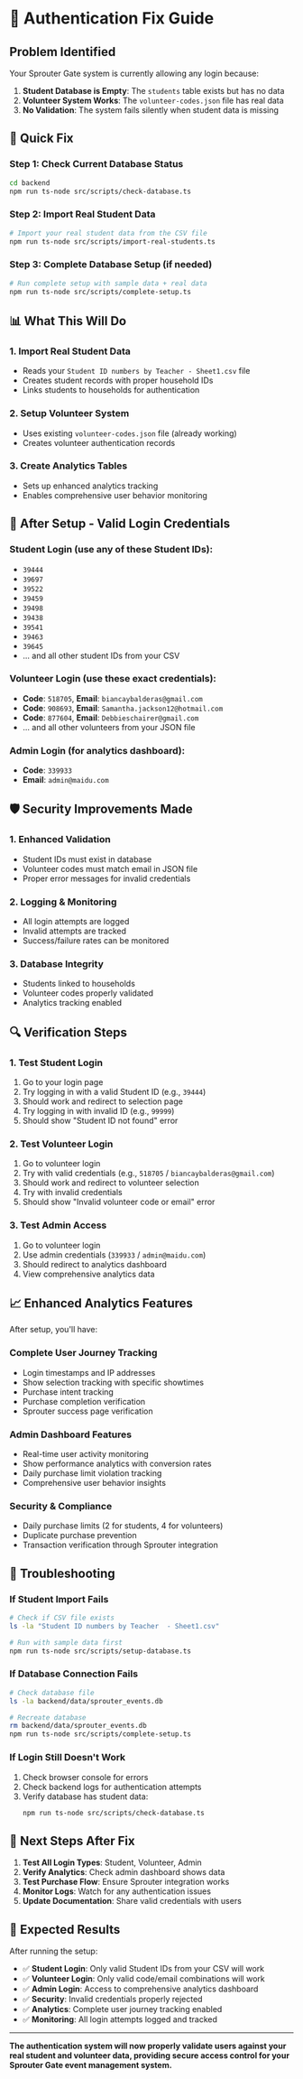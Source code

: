 # 🔐 Authentication Fix Guide

## Problem Identified

Your Sprouter Gate system is currently allowing any login because:

1. **Student Database is Empty**: The `students` table exists but has no data
2. **Volunteer System Works**: The `volunteer-codes.json` file has real data
3. **No Validation**: The system fails silently when student data is missing

## 🚀 Quick Fix

### Step 1: Check Current Database Status
```bash
cd backend
npm run ts-node src/scripts/check-database.ts
```

### Step 2: Import Real Student Data
```bash
# Import your real student data from the CSV file
npm run ts-node src/scripts/import-real-students.ts
```

### Step 3: Complete Database Setup (if needed)
```bash
# Run complete setup with sample data + real data
npm run ts-node src/scripts/complete-setup.ts
```

## 📊 What This Will Do

### 1. **Import Real Student Data**
- Reads your `Student ID numbers by Teacher - Sheet1.csv` file
- Creates student records with proper household IDs
- Links students to households for authentication

### 2. **Setup Volunteer System**
- Uses existing `volunteer-codes.json` file (already working)
- Creates volunteer authentication records

### 3. **Create Analytics Tables**
- Sets up enhanced analytics tracking
- Enables comprehensive user behavior monitoring

## 🔑 After Setup - Valid Login Credentials

### **Student Login** (use any of these Student IDs):
- `39444`
- `39697` 
- `39522`
- `39459`
- `39498`
- `39438`
- `39541`
- `39463`
- `39645`
- ... and all other student IDs from your CSV

### **Volunteer Login** (use these exact credentials):
- **Code**: `518705`, **Email**: `biancaybalderas@gmail.com`
- **Code**: `908693`, **Email**: `Samantha.jackson12@hotmail.com`
- **Code**: `877604`, **Email**: `Debbieschairer@gmail.com`
- ... and all other volunteers from your JSON file

### **Admin Login** (for analytics dashboard):
- **Code**: `339933`
- **Email**: `admin@maidu.com`

## 🛡️ Security Improvements Made

### 1. **Enhanced Validation**
- Student IDs must exist in database
- Volunteer codes must match email in JSON file
- Proper error messages for invalid credentials

### 2. **Logging & Monitoring**
- All login attempts are logged
- Invalid attempts are tracked
- Success/failure rates can be monitored

### 3. **Database Integrity**
- Students linked to households
- Volunteer codes properly validated
- Analytics tracking enabled

## 🔍 Verification Steps

### 1. **Test Student Login**
1. Go to your login page
2. Try logging in with a valid Student ID (e.g., `39444`)
3. Should work and redirect to selection page
4. Try logging in with invalid ID (e.g., `99999`)
5. Should show "Student ID not found" error

### 2. **Test Volunteer Login**
1. Go to volunteer login
2. Try with valid credentials (e.g., `518705` / `biancaybalderas@gmail.com`)
3. Should work and redirect to volunteer selection
4. Try with invalid credentials
5. Should show "Invalid volunteer code or email" error

### 3. **Test Admin Access**
1. Go to volunteer login
2. Use admin credentials (`339933` / `admin@maidu.com`)
3. Should redirect to analytics dashboard
4. View comprehensive analytics data

## 📈 Enhanced Analytics Features

After setup, you'll have:

### **Complete User Journey Tracking**
- Login timestamps and IP addresses
- Show selection tracking with specific showtimes
- Purchase intent tracking
- Purchase completion verification
- Sprouter success page verification

### **Admin Dashboard Features**
- Real-time user activity monitoring
- Show performance analytics with conversion rates
- Daily purchase limit violation tracking
- Comprehensive user behavior insights

### **Security & Compliance**
- Daily purchase limits (2 for students, 4 for volunteers)
- Duplicate purchase prevention
- Transaction verification through Sprouter integration

## 🚨 Troubleshooting

### **If Student Import Fails**
```bash
# Check if CSV file exists
ls -la "Student ID numbers by Teacher  - Sheet1.csv"

# Run with sample data first
npm run ts-node src/scripts/setup-database.ts
```

### **If Database Connection Fails**
```bash
# Check database file
ls -la backend/data/sprouter_events.db

# Recreate database
rm backend/data/sprouter_events.db
npm run ts-node src/scripts/complete-setup.ts
```

### **If Login Still Doesn't Work**
1. Check browser console for errors
2. Check backend logs for authentication attempts
3. Verify database has student data:
   ```bash
   npm run ts-node src/scripts/check-database.ts
   ```

## 📝 Next Steps After Fix

1. **Test All Login Types**: Student, Volunteer, Admin
2. **Verify Analytics**: Check admin dashboard shows data
3. **Test Purchase Flow**: Ensure Sprouter integration works
4. **Monitor Logs**: Watch for any authentication issues
5. **Update Documentation**: Share valid credentials with users

## 🎯 Expected Results

After running the setup:

- ✅ **Student Login**: Only valid Student IDs from your CSV will work
- ✅ **Volunteer Login**: Only valid code/email combinations will work  
- ✅ **Admin Login**: Access to comprehensive analytics dashboard
- ✅ **Security**: Invalid credentials properly rejected
- ✅ **Analytics**: Complete user journey tracking enabled
- ✅ **Monitoring**: All login attempts logged and tracked

---

**The authentication system will now properly validate users against your real student and volunteer data, providing secure access control for your Sprouter Gate event management system.**
